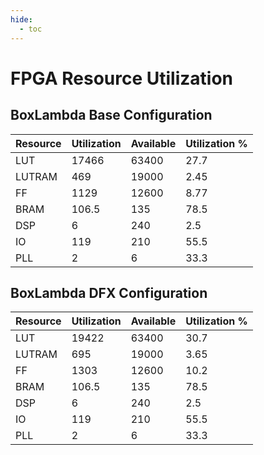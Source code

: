 ```yaml
---
hide:
  - toc
---
```


# FPGA Resource Utilization

## BoxLambda Base Configuration

| Resource | Utilization | Available | Utilization % |
|----------|-------------|-----------|---------------|
| LUT | 17466 | 63400 | 27.7 |
| LUTRAM | 469 | 19000 | 2.45 |
| FF | 1129 | 12600 | 8.77 |
| BRAM | 106.5 | 135 | 78.5 |
| DSP | 6 | 240 | 2.5 |
| IO | 119 | 210 | 55.5 |
| PLL | 2 | 6 | 33.3 |

## BoxLambda DFX Configuration

| Resource | Utilization | Available | Utilization % |
|----------|-------------|-----------|---------------|
| LUT | 19422 | 63400 | 30.7 |
| LUTRAM | 695 | 19000 | 3.65 |
| FF | 1303 | 12600 | 10.2 |
| BRAM | 106.5 | 135 | 78.5 |
| DSP | 6 | 240 | 2.5 |
| IO | 119 | 210 | 55.5 |
| PLL | 2 | 6 | 33.3 |

